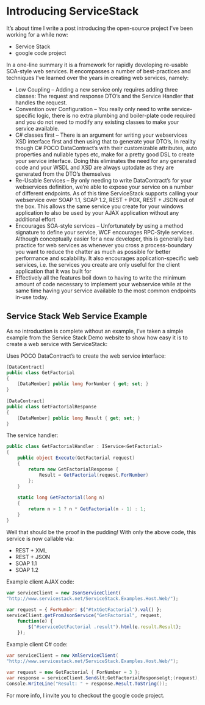 # Introducing ServiceStack

It’s about time I write a post introducing the open-source project I’ve been working for a while now:

 - Service Stack
 - google code project

In a one-line summary it is a framework for rapidly developing re-usable SOA-style web services. It encompasses a number of best-practices and techniques I’ve learned over the years in creating web services, namely:

 - Low Coupling – Adding a new service only requires adding three classes: The request and response DTO’s and the Service Handler that handles the request.
 - Convention over Configuration – You really only need to write service-specific logic, there is no extra plumbing and boiler-plate code required and you do not need to modify any existing classes to make your service available.
 - C# classes first – There is an argument for writing your webservices XSD interface first and then using that to generate your DTO’s, In reality though C# POCO DataContract’s with their customizable attributes, auto properties and nullable types etc, make for a pretty good DSL to create your service interface. Doing this eliminates the need for any generated code and your WSDL and XSD are always uptodate as they are generated from the DTO’s themselves
 - Re-Usable Services – By only needing to write DataContract’s for your webservices definition, we’re able to expose your service on a number of different endpoints. As of this time ServiceStack supports calling your webservice over SOAP 1.1, SOAP 1.2, REST + POX, REST + JSON out of the box. This allows the same service you create for your windows application to also be used by your AJAX application without any additional effort
 - Encourages SOA-style services – Unfortunately by using a method signature to define your service, WCF encourages RPC-Style services. Although conceptually easier for a new developer, this is generally bad practice for web services as whenever you cross a process-boundary you want to reduce the chatter as much as possible for better performance and scalability. It also encourages application-specific web services, i.e. the services you create are only useful for the client application that it was built for
 - Effectively all the features boil down to having to write the minimum amount of code necessary to implement your webservice while at the same time having your service available to the most common endpoints in-use today.

## Service Stack Web Service Example

As no introduction is complete without an example, I’ve taken a simple example from the Service Stack Demo website to show how easy it is to create a web service with ServiceStack:

Uses POCO DataContract’s to create the web service interface:

```csharp
[DataContract]
public class GetFactorial
{
    [DataMember] public long ForNumber { get; set; }
} 
 
[DataContract]
public class GetFactorialResponse
{
    [DataMember] public long Result { get; set; }
}
```

The service handler:

```csharp
public class GetFactorialHandler : IService<GetFactorial>
{
    public object Execute(GetFactorial request)
    {
        return new GetFactorialResponse {
            Result = GetFactorial(request.ForNumber)
        };
    } 
 
    static long GetFactorial(long n)
    {
        return n > 1 ? n * GetFactorial(n - 1) : 1;
    }
}
```

Well that should be the proof in the pudding! With only the above code, this service is now callable via:

 - REST + XML
 - REST + JSON
 - SOAP 1.1
 - SOAP 1.2

Example client AJAX code:

```javascript
var serviceClient = new JsonServiceClient(
"http://www.servicestack.net/ServiceStack.Examples.Host.Web/");
 
var request = { ForNumber: $("#txtGetFactorial").val() };
serviceClient.getFromJsonService("GetFactorial", request,
    function(e) {
        $("#serviceGetFactorial .result").html(e.result.Result);
    });
```

Example client C# code:

```csharp
var serviceClient = new XmlServiceClient(
"http://www.servicestack.net/ServiceStack.Examples.Host.Web/");
 
var request = new GetFactorial { ForNumber = 3 };
var response = serviceClient.Send&lt;GetFactorialResponse&gt;(request);
Console.WriteLine("Result: " + response.Result.ToString());
```

For more info, I invite you to checkout the google code project.